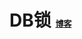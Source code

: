 # DB锁 <font size=2>[博客][db-lock-blog]</font>











[db-lock-blog]:https://juejin.im/entry/5a9cf06b6fb9a028b61702bc
